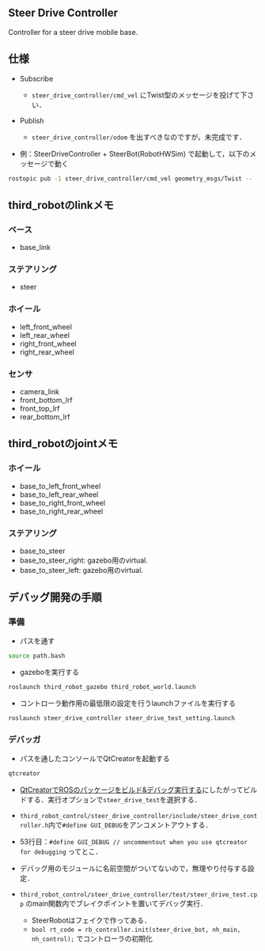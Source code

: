 ## Steer Drive Controller ##

Controller for a steer drive mobile base.

## 仕様
- Subscribe
  - `steer_drive_controller/cmd_vel` にTwist型のメッセージを投げて下さい．
- Publish
  - `steer_drive_controller/odom` を出すべきなのですが，未完成です．

- 例：SteerDriveController + SteerBot(RobotHWSim) で起動して，以下のメッセージで動く
```bash
rostopic pub -1 steer_drive_controller/cmd_vel geometry_msgs/Twist -- '[1.0, 0.0, 0.0]' '[0.0, 0.0, 0.5]'
```

## third_robotのlinkメモ
### ベース
- base_link

### ステアリング
- steer

### ホイール
- left_front_wheel
- left_rear_wheel
- right_front_wheel
- right_rear_wheel

### センサ
- camera_link
- front_bottom_lrf
- front_top_lrf
- rear_bottom_lrf

## third_robotのjointメモ
### ホイール
- base_to_left_front_wheel
- base_to_left_rear_wheel
- base_to_right_front_wheel
- base_to_right_rear_wheel

### ステアリング
- base_to_steer
- base_to_steer_right: gazebo用のvirtual.
- base_to_steer_left: gazebo用のvirtual.

## デバッグ開発の手順
### 準備
- パスを通す

```bash
source path.bash
```

- gazeboを実行する
```bash
roslaunch third_robot_gazebo third_robot_world.launch 
```

- コントローラ動作用の最低限の設定を行うlaunchファイルを実行する
```bash
roslaunch steer_drive_controller steer_drive_test_setting.launch 
```

### デバッガ
- パスを通したコンソールでQtCreatorを起動する
```bash
qtcreator
```

- [QtCreatorでROSのパッケージをビルド&デバッグ実行する](http://qiita.com/MoriKen/items/ea41e485929e0724d15e)にしたがってビルドする．実行オプションで`steer_drive_test`を選択する．

- `third_robot_control/steer_drive_controller/include/steer_drive_controller.h`内で`#define GUI_DEBUG`をアンコメントアウトする．
 - 53行目：`#define GUI_DEBUG // uncommentout when you use qtcreator for debugging` ってとこ．
 - デバッグ用のモジュールに名前空間がついてないので，無理やり付与する設定．

- `third_robot_control/steer_drive_controller/test/steer_drive_test.cpp` のmain関数内でブレイクポイントを置いてデバッグ実行．
  - SteerRobotはフェイクで作ってある．
  - `bool rt_code = rb_controller.init(steer_drive_bot, nh_main, nh_control);` でコントローラの初期化
  
